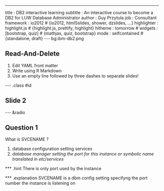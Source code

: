 ---
title       : DB2 interactive learning 
subtitle    : An interactive course to become a DB2 for LUW Database Administrator
author      : Guy Przytula
job         : Consultant 
framework   : io2012        # {io2012, html5slides, shower, dzslides, ...}
highlighter : highlight.js  # {highlight.js, prettify, highlight}
hitheme     : tomorrow      # 
widgets     : [bootstrap, quiz]            # {mathjax, quiz, bootstrap}
mode        : selfcontained # {standalone, draft}
--- bg:ibm-db2.png

## Read-And-Delete

1. Edit YAML front matter
2. Write using R Markdown
3. Use an empty line followed by three dashes to separate slides!

--- .class #id 

## Slide 2


--- &radio
## Question 1

What is SVCENAME ?

1. database configuration setting services
2. _database manager setting the port for this instance or symbolic name translated in etc/services_

*** .hint
There is only port used by the instance

*** .explanation
SVCENAME is a dbm config setting specifyng the port number the instance is listening on




